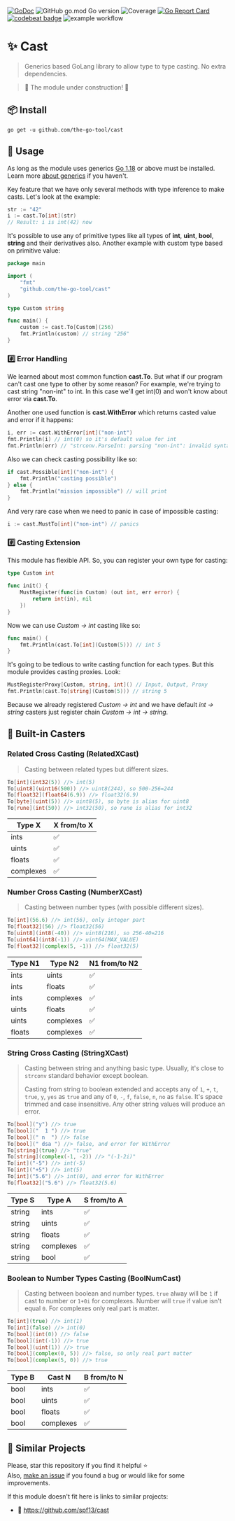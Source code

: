 [![GoDoc](https://godoc.org/github.com/the-go-tool/cast?status.svg)](https://godoc.org/github.com/the-go-tool/cast)
![GitHub go.mod Go version](https://img.shields.io/github/go-mod/go-version/the-go-tool/cast)
![Coverage](https://img.shields.io/badge/Coverage-92.7%25-brightgreen)
[![Go Report Card](https://goreportcard.com/badge/github.com/the-go-tool/cast)](https://goreportcard.com/report/github.com/the-go-tool/cast)
[![codebeat badge](https://codebeat.co/badges/9c37fc37-7990-4498-bf70-a213abf6fbfe)](https://codebeat.co/projects/github-com-the-go-tool-cast-init)
![example workflow](https://github.com/the-go-tool/cast/actions/workflows/.github/workflows/ci.yaml/badge.svg)

# :sparkles: Cast
> Generics based GoLang library to allow type to type casting.
> No extra dependencies.

> :construction: The module under construction! :construction:

## :package: Install
`go get -u github.com/the-go-tool/cast`

## 🚀 Usage
As long as the module uses generics [Go 1.18](https://go.dev)
or above must be installed. Learn more
[about generics](https://go.dev/blog/why-generics) if you haven't.

Key feature that we have only several methods with type inference to make casts. Let's look at the example:

```go
str := "42"
i := cast.To[int](str)
// Result: i is int(42) now
```

It's possible to use any of primitive types like all types of
**int**, **uint**, **bool**, **string** and their derivatives also.
Another example with custom type based on primitive value:

```go
package main

import (
    "fmt"
    "github.com/the-go-tool/cast"
)

type Custom string

func main() {
    custom := cast.To[Custom](256)
    fmt.Println(custom) // string "256"
}
```

### :hash: Error Handling
We learned about most common function **cast.To**. But what if our program can't cast one type to other by some reason? For example, we're trying
to cast string "non-int" to int. In this case we'll get int(0) and
won't know about error via **cast.To**.

Another one used function is **cast.WithError** which returns casted value
and error if it happens:

```go
i, err := cast.WithError[int]("non-int")
fmt.Println(i) // int(0) so it's default value for int
fmt.Println(err) // "strconv.ParseInt: parsing "non-int": invalid syntax"
```

Also we can check casting possibility like so:

```go
if cast.Possible[int]("non-int") {
    fmt.Println("casting possible")
} else {
    fmt.Println("mission impossible") // will print
}
```

And very rare case when we need to panic in case of impossible casting:

```go
i := cast.MustTo[int]("non-int") // panics
```

### :hash: Casting Extension
This module has flexible API. So, you can register your own type for casting:

```go
type Custom int

func init() {
    MustRegister(func(in Custom) (out int, err error) {
		return int(in), nil
	})
}
```

Now we can use _Custom -> int_ casting like so:

```go
func main() {
    fmt.Println(cast.To[int](Custom(5))) // int 5
}
```

It's going to be tedious to write casting function for each types.
But this module provides casting proxies. Look:

```go
MustRegisterProxy[Custom, string, int]() // Input, Output, Proxy
fmt.Println(cast.To[string](Custom(5))) // string 5
```

Because we already registered _Custom -> int_ and we have default
_int -> string_ casters just register chain _Custom -> int -> string_.

## :arrows_counterclockwise: Built-in Casters

### Related Cross Casting (RelatedXCast)
> Casting between related types but different sizes.

```go
To[int](int32(5)) //> int(5)
To[uint8](uint16(500)) //> uint8(244), so 500-256=244
To[float32](float64(6.9)) //> float32(6.9)
To[byte](uint(5)) //> uint8(5), so byte is alias for uint8
To[rune](int(50)) //> int32(50), so rune is alias for int32
```

| Type X    | X from/to X        |
|-----------|--------------------|
| ints      | :white_check_mark: |
| uints     | :white_check_mark: |
| floats    | :white_check_mark: |
| complexes | :white_check_mark: |

### Number Cross Casting (NumberXCast)
> Casting between number types (with possible different sizes).

```go
To[int](56.6) //> int(56), only integer part
To[float32](56) //> float32(56)
To[uint8](int8(-40)) //> uint8(216), so 256-40=216
To[uint64](int8(-1)) //> uint64(MAX_VALUE)
To[float32](complex(5, -1)) //> float32(5)
```

| Type N1 | Type N2    | N1 from/to N2      |
|---------|------------|--------------------|
| ints    | uints      | :white_check_mark: |
| ints    | floats     | :white_check_mark: |
| ints    | complexes  | :white_check_mark: |
| uints   | floats     | :white_check_mark: |
| uints   | complexes  | :white_check_mark: |
| floats  | complexes  | :white_check_mark: |

### String Cross Casting (StringXCast)
> Casting between string and anything basic type.
> Usually, it's close to `strconv` standard behavior except
> boolean.
> 
> Casting from string to boolean extended and accepts any
> of `1`, `+`, `t`, `true`, `y`, `yes` as `true` and any of
> `0`, `-`, `f`, `false`, `n`, `no` as `false`.
> It's space trimmed and case insensitive.
> Any other string values will produce an error.

```go
To[bool]("y") //> true
To[bool]("  1 ") //> true
To[bool](" n  ") //> false
To[bool](" dsa ") //> false, and error for WithError
To[string](true) //> "true"
To[string](complex(-1, -2)) //> "(-1-2i)"
To[int]("-5") //> int(-5)
To[int]("+5") //> int(5)
To[int]("5.6") //> int(0), and error for WithError
To[float32]("5.6") //> float32(5.6)
```

| Type S | Type A    | S from/to A        |
|--------|-----------|--------------------|
| string | ints      | :white_check_mark: |
| string | uints     | :white_check_mark: |
| string | floats    | :white_check_mark: |
| string | complexes | :white_check_mark: |
| string | bool      | :white_check_mark: |

### Boolean to Number Types Casting (BoolNumCast)
> Casting between boolean and number types.
> `true` alway will be `1` if cast to number or `1+0i` for complexes.
> Number will `true` if value isn't equal `0`. For complexes only
> real part is matter.

```go
To[int](true) //> int(1)
To[int](false) //> int(0)
To[bool](int(0)) //> false
To[bool](int(-1)) //> true
To[bool](uint(1)) //> true
To[bool](complex(0, 5)) //> false, so only real part matter
To[bool](complex(5, 0)) //> true
``` 

| Type B | Cast N    | B from/to N        |
|--------|-----------|--------------------|
| bool   | ints      | :white_check_mark: |
| bool   | uints     | :white_check_mark: |
| bool   | floats    | :white_check_mark: |
| bool   | complexes | :white_check_mark: |

## :link: Similar Projects
Please, star this repository if you find it helpful :star:  
Also, [make an issue](https://github.com/the-go-tool/cast/issues)
if you found a bug or would like for some improvements.

If this module doesn't fit here is links to similar projects:
- :link: https://github.com/spf13/cast